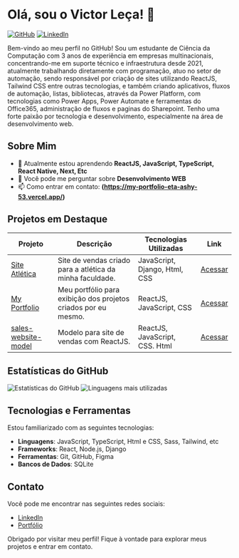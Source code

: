 # Olá, sou o Victor Leça! 👋

[![GitHub](https://img.shields.io/badge/GitHub-@vlecabr-black?style=flat-square&logo=github)](https://github.com/vlecabr)
[![LinkedIn](https://img.shields.io/badge/LinkedIn-Victor%20Leca-blue?style=flat-square&logo=linkedin)](https://www.linkedin.com/in/victor-leca-vlkbr/)

Bem-vindo ao meu perfil no GitHub! Sou um estudante de Ciência da Computação com 3 anos de experiência em empresas multinacionais, concentrando-me em suporte técnico e infraestrutura desde 2021, atualmente trabalhando diretamente com programação, atuo no setor de automação, sendo responsável por criação de sites utilizando ReactJS, Tailwind CSS entre outras tecnologias, e também criando aplicativos, fluxos de automação, listas, bibliotecas, através da Power Platform, com tecnologias como Power Apps, Power Automate e ferramentas do Office365, administração de fluxos e paginas do Sharepoint.
Tenho uma forte paixão por tecnologia e desenvolvimento, especialmente na área de desenvolvimento web.

## Sobre Mim

- 🌱 Atualmente estou aprendendo **ReactJS, JavaScript, TypeScript, React Native, Next, Etc**
- 💬 Você pode me perguntar sobre **Desenvolvimento WEB**
- 📫 Como entrar em contato: **(https://my-portfolio-eta-ashy-53.vercel.app/)**

## Projetos em Destaque

| Projeto                | Descrição                                           | Tecnologias Utilizadas               | Link                     |
|-----------------------|-----------------------------------------------------|--------------------------------------|--------------------------|
| [Site Atlética](https://github.com/Lu4head/Site_Tec_Barao) | Site de vendas criado para a atlética da minha faculdade. | JavaScript, Django, Html, CSS                  | [Acessar](https://github.com/Lu4head/Site_Tec_Barao) |
| [My Portfolio](https://github.com/vLecaBR/my-portfolio) | Meu portfólio para exibição dos projetos criados por eu mesmo. | ReactJS, JavaScript, CSS                       | [Acessar](https://github.com/vLecaBR/my-portfolio) |
| [sales-website-model](https://github.com/vLecaBR/sales-website-model) | Modelo para site de vendas com ReactJS. | ReactJS, JavaScript, CSS. Html                   | [Acessar](https://github.com/vLecaBR/sales-website-model) |

## Estatísticas do GitHub

![Estatísticas do GitHub](https://github-readme-stats.vercel.app/api?username=vlecabr&show_icons=true&theme=radical) ![Linguagens mais utilizadas](https://github-readme-stats.vercel.app/api/top-langs/?username=vlecabr&layout=compact&theme=radical)



## Tecnologias e Ferramentas

Estou familiarizado com as seguintes tecnologias:

- **Linguagens**: JavaScript, TypeScript, Html e CSS, Sass, Tailwind, etc
- **Frameworks**: React, Node.js, Django
- **Ferramentas**: Git, GitHub, Figma
- **Bancos de Dados**: SQLite

## Contato

Você pode me encontrar nas seguintes redes sociais:

- [LinkedIn](https://www.linkedin.com/in/victor-leca-vlkbr/)
- [Portfólio](https://my-portfolio-eta-ashy-53.vercel.app/)

Obrigado por visitar meu perfil! Fique à vontade para explorar meus projetos e entrar em contato.

